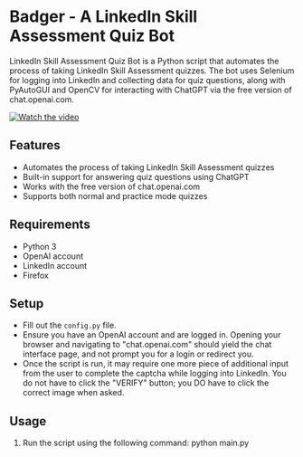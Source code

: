 # Badger - A LinkedIn Skill Assessment Quiz Bot

LinkedIn Skill Assessment Quiz Bot is a Python script that automates the process of taking LinkedIn Skill Assessment quizzes. The bot uses Selenium for logging into LinkedIn and collecting data for quiz questions, along with PyAutoGUI and OpenCV for interacting with ChatGPT via the free version of chat.openai.com.

[![Watch the video]()](https://github.com/zachvance/badger/blob/main/video_example/badger_example.mp4)

## Features
- Automates the process of taking LinkedIn Skill Assessment quizzes
- Built-in support for answering quiz questions using ChatGPT
- Works with the free version of chat.openai.com
- Supports both normal and practice mode quizzes

## Requirements
- Python 3
- OpenAI account
- LinkedIn account
- Firefox

## Setup
- Fill out the `config.py` file.
- Ensure you have an OpenAI account and are logged in. Opening your browser and navigating to "chat.openai.com" should yield the chat interface page, and not prompt you for a login or redirect you.
- Once the script is run, it may require one more piece of additional input from the user to complete the captcha while logging into LinkedIn. You do not have to click the "VERIFY" button; you DO have to click the correct image when asked.

## Usage
1. Run the script using the following command: python main.py
